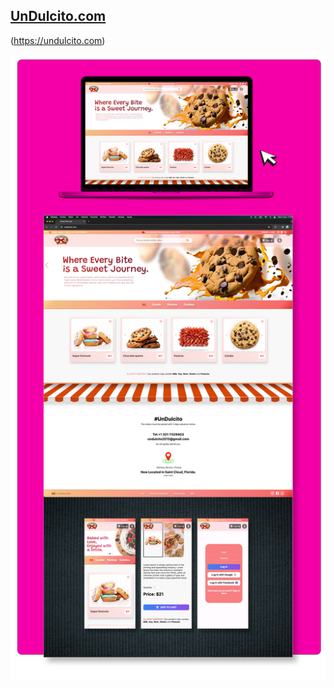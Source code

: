 <a href="https://undulcito.com/"><h2>UnDulcito.com</h2></a>(https://undulcito.com)

[![Live](https://raw.githubusercontent.com/rene-huber/UnDulcito-Shop/main/github-dulcito.png)](https://undulcito.com)

